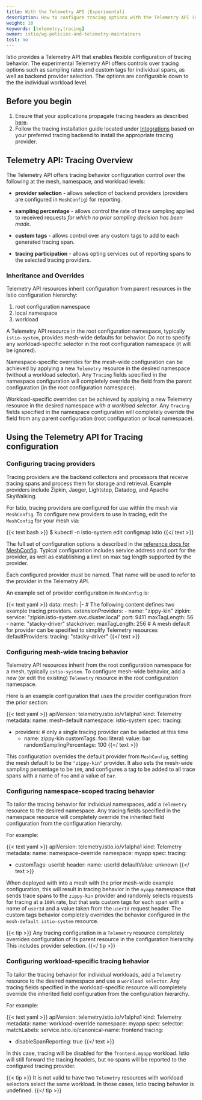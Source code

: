 ```yaml
---
title: With the Telemetry API [Experimental]
description: How to configure tracing options with the Telemetry API (experimental).
weight: 10
keywords: [telemetry,tracing]
owner: istio/wg-policies-and-telemetry-maintainers
test: no
---
```


Istio provides a Telemetry API that enables flexible configuration of tracing behavior. The experimental
Telemetry API offers controls over tracing options such as sampling rates and custom tags for individual
spans, as well as backend provider selection. The options are configurable down to the the individual
workload level.

## Before you begin

1.  Ensure that your applications propagate tracing headers as described [here](/docs/tasks/observability/distributed-tracing/overview/).
1.  Follow the tracing installation guide located under [Integrations](/docs/ops/integrations/) based on your preferred tracing backend
    to install the appropriate tracing provider.

## Telemetry API: Tracing Overview

The Telemetry API offers tracing behavior configuration control over the following at the mesh, namespace, and workload levels:

- **provider selection** - allows selection of backend providers (providers are configured in `MeshConfig`) for reporting.

- **sampling percentage** - allows control the rate of trace sampling applied to received requests *for which no prior sampling decision has been made*.

- **custom tags** - allows control over any custom tags to add to each generated tracing span.

- **tracing participation** - allows opting services out of reporting spans to the selected tracing providers.

### Inheritance and Overrides

Telemetry API resources inherit configuration from parent resources in the Istio configuration hierarchy:

1.  root configuration namespace
1.  local namespace
1.  workload

A Telemetry API resource in the root configuration namespace, typically `istio-system`, provides mesh-wide defaults for behavior.
Do not to specify any workload-specific selector in the root configuration namespace (it will be ignored).

Namespace-specific overrides for the mesh-wide configuration can be achieved by applying a new `Telemetry` resource in the desired
namespace (without a workload selector). Any `Tracing` fields specified in the namespace configuration will completely override
the field from the parent configuration (in the root configuration namespace).

Workload-specific overrides can be achieved by applying a new Telemetry resource in the desired namespace *with a workload selector*.
Any `Tracing` fields specified in the namespace configuration will completely override the field from any parent configuration
(root configuration or local namespace).

## Using the Telemetry API for Tracing configuration

### Configuring tracing providers

Tracing providers are the backend collectors and processors that receive tracing spans
and process them for storage and retrieval. Example providers include Zipkin, Jaeger, Lightstep,
Datadog, and Apache SkyWalking.

For Istio, tracing providers are configured for use within the mesh via `MeshConfig`. To configure new
providers to use in tracing, edit the `MeshConfig` for your mesh via:

{{< text bash >}}
$ kubectl -n istio-system edit configmap istio
{{</ text >}}

The full set of configuration options is described in the [reference docs for MeshConfig](/docs/reference/config/istio.mesh.v1alpha1.html).
Typical configuration includes service address and port for the provider, as well as establishing
a limit on max tag length supported by the provider.

Each configured provider *must* be named. That name will be used to refer to the provider in the
Telemetry API.

An example set of provider configuration in `MeshConfig` is:

{{< text yaml >}}
data:
    mesh: |-
       # The following content defines two example tracing providers.
        extensionProviders:
        - name: "zippy-kin"
          zipkin:
            service: "zipkin.istio-system.svc.cluster.local"
            port: 9411
            maxTagLength: 56
        - name: "stacky-driver"
          stackdriver:
            maxTagLength: 256
        # A mesh default for provider can be specified to simplify Telemetry resources
        defaultProviders:
            tracing: "stacky-driver"
{{</ text >}}

### Configuring mesh-wide tracing behavior

Telemetry API resources inherit from the root configuration namespace for a mesh, typically `istio-system`. To configure
mesh-wide behavior, add a new (or edit the existing) `Telemetry` resource in the root configuration namespace.

Here is an example configuration that uses the provider configuration from the prior section:

{{< text yaml >}}
apiVersion: telemetry.istio.io/v1alpha1
kind: Telemetry
metadata:
  name: mesh-default
  namespace: istio-system
spec:
  tracing:
  - providers: # only a single tracing provider can be selected at this time
    - name: zippy-kin
    customTags:
      foo:
        literal:
          value: bar
    randomSamplingPercentage: 100
{{</ text >}}

This configuration overrides the default provider from `MeshConfig`, setting the mesh default to be the `"zippy-kin"`
provider. It also sets the mesh-wide sampling percentage to be `100`, and configures a tag to be added to all trace
spans with a name of `foo` and a value of `bar`.

### Configuring namespace-scoped tracing behavior

To tailor the tracing behavior for individual namespaces, add a `Telemetry` resource to the desired namespace. Any tracing
fields specified in the namespace resource will completely override the inherited field configuration from the configuration hierarchy.

For example:

{{< text yaml >}}
apiVersion: telemetry.istio.io/v1alpha1
kind: Telemetry
metadata:
  name: namespace-override
  namespace: myapp
spec:
  tracing:
  - customTags:
      userId:
        header:
          name: userId
          defaultValue: unknown
{{</ text >}}

When deployed with into a mesh with the prior mesh-wide example configuration, this will result in
tracing behavior in the `myapp` namespace that sends trace spans to the `zippy-kin` provider and
randomly selects requests for tracing at a `100%` rate, but that sets custom tags for each span with
a name of `userId` and a value taken from the `userId` request header. The custom tags behavior completely
overrides the behavior configured in the `mesh-default.istio-system` resource.

{{< tip >}}
Any tracing configuration in a `Telemetry` resource completely overrides configuration of its parent resource in the
configuration hierarchy. This includes provider selection.
{{</ tip >}}

### Configuring workload-specific tracing behavior

To tailor the tracing behavior for individual workloads, add a `Telemetry` resource to the desired namespace and use a
`workload selector`. Any tracing fields specified in the workload-specific resource will completely override the inherited
field configuration from the configuration hierarchy.

For example:

{{< text yaml >}}
apiVersion: telemetry.istio.io/v1alpha1
kind: Telemetry
metadata:
  name: workload-override
  namespace: myapp
spec:
  selector:
    matchLabels:
      service.istio.io/canonical-name: frontend
  tracing:
  - disableSpanReporting: true
{{</ text >}}

In this case, tracing will be disabled for the `frontend.myapp` workload. Istio will still forward the tracing headers,
but no spans will be reported to the configured tracing provider.

{{< tip >}}
It is not valid to have two `Telemetry` resources with workload selectors select the same workload. In those cases,
Istio tracing behavior is undefined.
{{</ tip >}}
